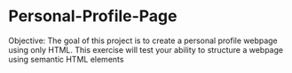 # Personal-Profile-Page
Objective: The goal of this project is to create a personal profile webpage using only HTML. This exercise will test your ability to structure a webpage using semantic HTML elements
